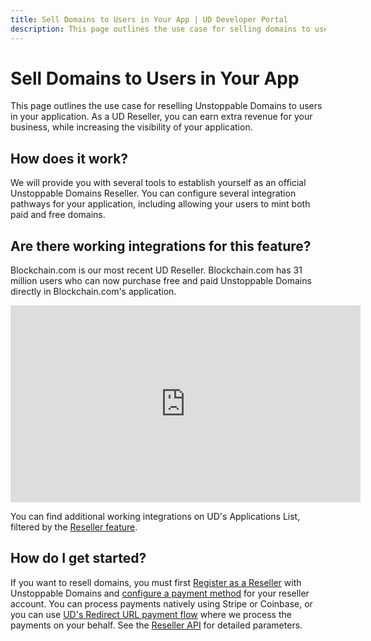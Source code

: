 ```yaml
---
title: Sell Domains to Users in Your App | UD Developer Portal
description: This page outlines the use case for selling domains to users in your application.
---
```


# Sell Domains to Users in Your App

This page outlines the use case for reselling Unstoppable Domains to users in your application. As a UD Reseller, you can earn extra revenue for your business, while increasing the visibility of your application.

## How does it work?

We will provide you with several tools to establish yourself as an official Unstoppable Domains Reseller. You can configure several integration pathways for your application, including allowing your users to mint both paid and free domains.

## Are there working integrations for this feature?

Blockchain.com is our most recent UD Reseller. Blockchain.com has 31 million users who can now purchase free and paid Unstoppable Domains directly in Blockchain.com's application.

<div class="video-container">
<iframe width="560" height="315" src="https://www.youtube.com/embed/fmRlMRHC81Y" title="YouTube video player" frameborder="0" allow="accelerometer; autoplay; clipboard-write; encrypted-media; gyroscope; picture-in-picture" allowfullscreen></iframe>
</div>

You can find additional working integrations on UD's Applications List, filtered by the [Reseller feature](https://unstoppabledomains.com/apps?filters=4).

## How do I get started?

If you want to resell domains, you must first [Register as a Reseller](../reseller/index.md) with Unstoppable Domains and [configure a payment method](../reseller/reseller-integration-guides/reseller-pathways.md) for your reseller account. You can process payments natively using Stripe or Coinbase, or you can use [UD's Redirect URL payment flow](../reseller/reseller-integration-guides/redirect-url-payments.md) where we process the payments on your behalf. See the [Reseller API](/openapi/reference/) for detailed parameters.
